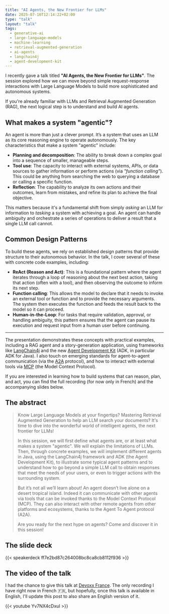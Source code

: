 ```yaml
---
title: "AI Agents, the New Frontier for LLMs"
date: 2025-07-16T12:14:22+02:00
type: "talk"
layout: "talk"
tags:
  - generative-ai
  - large-language-models
  - machine-learning
  - retrieval-augmented-generation
  - ai-agents
  - langchain4j
  - agent-development-kit
---
```


I recently gave a talk titled **"AI Agents, the New Frontier for LLMs"**. The session explored how we can move beyond simple request-response interactions with Large Language Models to build more sophisticated and autonomous systems.

If you're already familiar with LLMs and Retrieval Augmented Generation (RAG), the next logical step is to understand and build AI agents.

## What makes a system "agentic"?

An agent is more than just a clever prompt. It’s a system that uses an LLM as its core reasoning engine to operate autonomously. The key characteristics that make a system "agentic" include:

* **Planning and decomposition**: The ability to break down a complex goal into a sequence of smaller, manageable steps.
* **Tool use**: The capacity to interact with external systems, APIs, or data sources to gather information or perform actions (via _"function calling"_). This could be anything from searching the web to querying a database or calling a specific function.
* **Reflection**: The capability to analyze its own actions and their outcomes, learn from mistakes, and refine its plan to achieve the final objective.

This matters because it's a fundamental shift from simply *asking* an LLM for information to *tasking* a system with achieving a goal. An agent can handle ambiguity and orchestrate a series of operations to deliver a result that a single LLM call cannot.

## **Common Design Patterns**

To build these agents, we rely on established design patterns that provide structure to their autonomous behavior. In the talk, I cover several of these with concrete code examples, including:

* **ReAct (Reason and Act)**: This is a foundational pattern where the agent iterates through a loop of reasoning about the next best action, taking that action (often with a tool), and then observing the outcome to inform its next step.
* **Function calling**: This allows the model to declare that it needs to invoke an external tool or function and to provide the necessary arguments. The system then executes the function and feeds the result back to the model so it can proceed.
* **Human-in-the-Loop**: For tasks that require validation, approval, or handling ambiguity, this pattern ensures that the agent can pause its execution and request input from a human user before continuing.

---

The presentation demonstrates these concepts with practical examples, including a RAG agent and a story-generation application, using frameworks like [LangChain4j](https://docs.langchain4j.dev/) and the new [Agent Development Kit](https://github.com/google/adk-java) (ADK, in particular ADK for Java). I also touch on emerging standards for agent-to-agent communication (via the [A2A](https://a2aproject.github.io/A2A/latest/) protocol), and how to interact with external tools via [MCP](http://modelcontextprotocol.io/) (the Model Context Protocol).

If you are interested in learning how to build systems that can reason, plan, and act, you can find the full recording (for now only in French) and the accompanying slides below.

## The abstract

> Know Large Language Models at your fingertips? Mastering Retrieval Augmented Generation to help an LLM search your documents? It's time to dive into the wonderful world of intelligent agents, the next frontier for LLMs!
>
> In this session, we will first define what agents are, or at least what makes a system "agentic". We will explain the limitations of LLMs. Then, through concrete examples, we will implement different agents in Java, using the LangChain4j framework and ADK (the Agent Development Kit), to illustrate some typical agent patterns and to understand how to go beyond a simple LLM call to obtain responses that meet the needs of your users, or even to trigger actions with the surrounding system.
>
>But it’s not all we’ll learn about! An agent doesn’t live alone on a desert tropical island. Indeed it can communicate with other agents via tools that can be invoked thanks to the Model Context Protocol (MCP). They can also interact with other remote agents from other platforms and ecosystems, thanks to the Agent To Agent protocol (A2A).
>
>Are you ready for the next hype on agents? Come and discover it in this session!


## The slide deck

{{< speakerdeck ff7e2bd87c264008bc8ca8cb8112f936 >}}

## The video of the talk

I had the chance to give this talk at [Devoxx France](https://www.devoxx.fr/agenda-2025/speaker/guillaume-laforge/).
The only recording I have right now in French :fr:, but hopefully, once this talk is available in English, I'll update this post to also share an English version of it.

{{< youtube Yv7NX4cDxuI >}}
